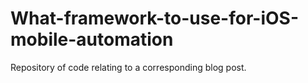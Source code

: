 # What-framework-to-use-for-iOS-mobile-automation
Repository of code relating to a corresponding blog post.
